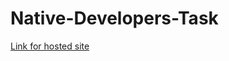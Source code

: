 # Native-Developers-Task
[Link for hosted site](http://fgethell.xyz/zeus/shreyas/Native-Developers-Task/) 
